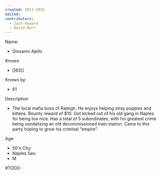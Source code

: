 ```yaml
---
created: 2023-1016
edited:
contributors:
  - Jack Howard
  - David Barr
---
```


Name:
- Giovanni Ajello

Knows:
- [[63]]

Known by:
- 61

Description
- The local mafia boss of Raleigh. He enjoys helping stray puppies and kittens. Bounty reward of $10. Got kicked out of his old gang in Naples for being too nice. Has a total of 5 subordinates, with his greatest crime being vandalizing an old decommissioned train station. Came to this party hoping to grow his criminal “empire”. 

Age:
- 50's
City:
- Naples
Sex:
- M


#TODO